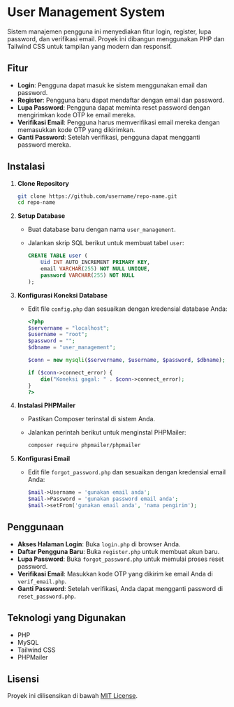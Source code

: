 # User Management System

Sistem manajemen pengguna ini menyediakan fitur login, register, lupa password, dan verifikasi email. Proyek ini dibangun menggunakan PHP dan Tailwind CSS untuk tampilan yang modern dan responsif.

## Fitur

- **Login**: Pengguna dapat masuk ke sistem menggunakan email dan password.
- **Register**: Pengguna baru dapat mendaftar dengan email dan password.
- **Lupa Password**: Pengguna dapat meminta reset password dengan mengirimkan kode OTP ke email mereka.
- **Verifikasi Email**: Pengguna harus memverifikasi email mereka dengan memasukkan kode OTP yang dikirimkan.
- **Ganti Password**: Setelah verifikasi, pengguna dapat mengganti password mereka.

## Instalasi

1. **Clone Repository**

   ```bash
   git clone https://github.com/username/repo-name.git
   cd repo-name
   ```

2. **Setup Database**

   - Buat database baru dengan nama `user_management`.
   - Jalankan skrip SQL berikut untuk membuat tabel `user`:

     ```sql
     CREATE TABLE user (
         Uid INT AUTO_INCREMENT PRIMARY KEY,
         email VARCHAR(255) NOT NULL UNIQUE,
         password VARCHAR(255) NOT NULL
     );
     ```

3. **Konfigurasi Koneksi Database**

   - Edit file `config.php` dan sesuaikan dengan kredensial database Anda:

     ```php
     <?php
     $servername = "localhost";
     $username = "root";
     $password = "";
     $dbname = "user_management";

     $conn = new mysqli($servername, $username, $password, $dbname);

     if ($conn->connect_error) {
         die("Koneksi gagal: " . $conn->connect_error);
     }
     ?>
     ```

4. **Instalasi PHPMailer**

   - Pastikan Composer terinstal di sistem Anda.
   - Jalankan perintah berikut untuk menginstal PHPMailer:

     ```bash
     composer require phpmailer/phpmailer
     ```

5. **Konfigurasi Email**

   - Edit file `forgot_password.php` dan sesuaikan dengan kredensial email Anda:

     ```php
     $mail->Username = 'gunakan email anda';
     $mail->Password = 'gunakan password email anda';
     $mail->setFrom('gunakan email anda', 'nama pengirim');
     ```

## Penggunaan

- **Akses Halaman Login**: Buka `login.php` di browser Anda.
- **Daftar Pengguna Baru**: Buka `register.php` untuk membuat akun baru.
- **Lupa Password**: Buka `forgot_password.php` untuk memulai proses reset password.
- **Verifikasi Email**: Masukkan kode OTP yang dikirim ke email Anda di `verif_email.php`.
- **Ganti Password**: Setelah verifikasi, Anda dapat mengganti password di `reset_password.php`.

## Teknologi yang Digunakan

- PHP
- MySQL
- Tailwind CSS
- PHPMailer

## Lisensi

Proyek ini dilisensikan di bawah [MIT License](LICENSE).
